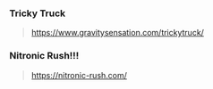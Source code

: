 ### Tricky Truck
> https://www.gravitysensation.com/trickytruck/

### Nitronic Rush!!!
> https://nitronic-rush.com/
